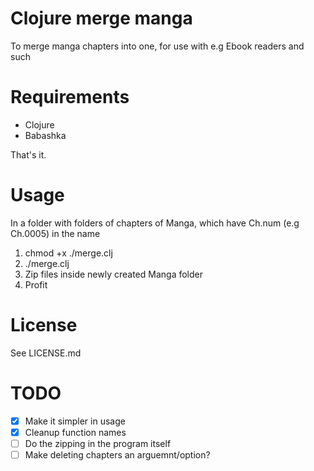 # Clojure merge manga
To merge manga chapters into one, for use with e.g 
Ebook readers and such
# Requirements
- Clojure
- Babashka

That's it.
# Usage
In a folder with folders of chapters of Manga, which have Ch.num (e.g Ch.0005) in the name
1. chmod +x ./merge.clj
2. ./merge.clj
3. Zip files inside newly created Manga folder
4. Profit
# License
See LICENSE.md
# TODO
- [x] Make it simpler in usage
- [x] Cleanup function names
- [ ] Do the zipping in the program itself
- [ ] Make deleting chapters an arguemnt/option?
